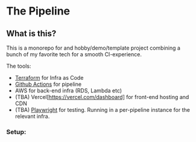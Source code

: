 # The Pipeline

## What is this?

This is a monorepo for and hobby/demo/template project combining a bunch of my favorite tech for a smooth CI-experience.

The tools:

- [Terraform](https://www.terraform.io/) for Infra as Code
- [Github Actions](https://docs.github.com/en/actions) for pipeline
- AWS for back-end infra (RDS, Lambda etc)
- (TBA) Vercel[https://vercel.com/dashboard] for front-end hosting and CDN
- (TBA) [Playwright](https://playwright.dev/) for testing. Running in a per-pipeline instance for the relevant infra.

### Setup:


